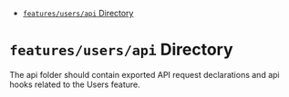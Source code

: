 <!-- START doctoc generated TOC please keep comment here to allow auto update -->
<!-- DON'T EDIT THIS SECTION, INSTEAD RE-RUN doctoc TO UPDATE -->

- [`features/users/api` Directory](#featuresusersapi-directory)

<!-- END doctoc generated TOC please keep comment here to allow auto update -->

# `features/users/api` Directory

The api folder should contain exported API request declarations and api hooks related to the Users feature.
